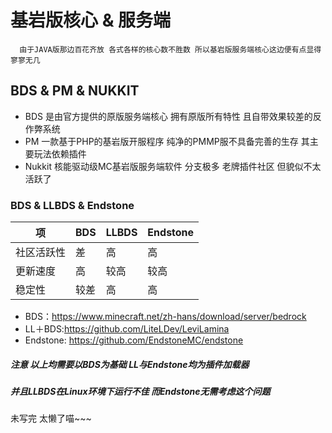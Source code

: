 # 基岩版核心 & 服务端

      由于JAVA版那边百花齐放 各式各样的核心数不胜数 所以基岩版服务端核心这边便有点显得寥寥无几

## BDS & PM & NUKKIT
- BDS 是由官方提供的原版服务端核心 拥有原版所有特性 且自带效果较差的反作弊系统
- PM 一款基于PHP的基岩版开服程序 纯净的PMMP服不具备完善的生存 其主要玩法依赖插件
- Nukkit 核能驱动级MC基岩版服务端软件 分支极多 老牌插件社区 但貌似不太活跃了 

###  BDS & LLBDS & Endstone
| 项     | BDS   | LLBDS   | Endstone  |
|-------|------|------|------|
| 社区活跃性 | 差    | 高    | 高    |
| 更新速度 | 高    | 较高    | 较高    |
| 稳定性  | 较差   | 高   | 高   |

- BDS：https://www.minecraft.net/zh-hans/download/server/bedrock
- LL＋BDS:https://github.com/LiteLDev/LeviLamina
- Endstone: https://github.com/EndstoneMC/endstone
##### 注意 以上均需要以BDS为基础 LL与Endstone均为插件加载器
##### 并且LLBDS在Linux环境下运行不佳 而Endstone无需考虑这个问题




未写完 太懒了喵~~~
